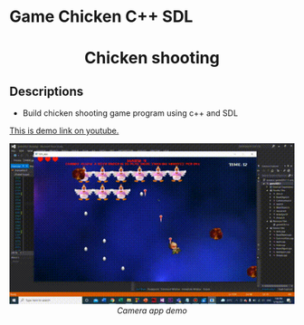 # Game Chicken C++ SDL
<p align="center">
 <h1 align="center">Chicken shooting</h1>
</p>

## Descriptions
* Build chicken shooting game program using c++ and SDL


<a href="https://www.youtube.com/watch?v=24s7tmNJ-as">
    <p>This is demo link on youtube.</p>
   </a>
  
<p align="center">
  <img src="chicken.gif" width=600><br/>
  <i>Camera app demo</i>
</p>
